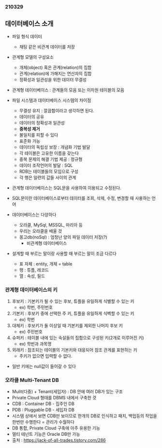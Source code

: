 ### 210329

## 데이터베이스 소개
* 파일 형식 데이터 
	* 채팅 같은 비관계 데이터를 저장
* 관계형 모델의 구성요소
	* 개체(object) 혹은 관계(relation)의 집합
	* 관계(relation)에 가해지는 연산자의 집합
	* 정확성과 일관성을 위한 데이터 무결성
* 관계형 데이터베이스 : 관계들의 모음 또는 이차원 테이블의 모음
* 파일 시스템과 데이터베이스 시스템의 차이점
	* 무결성 유지 : 깔끔함이라고 생각하면 된다.
	* 데이터의 공유
	* 데이터의 정확성과 일관성
	* **중복성 제거** 
	* 불일치를 피할 수 있다
	* 표준화 가능
	* 데이터의 독립성 보장 : 개념화 기법 발달
	* 각 테이블은 고유한 이름을 갖는다
	* 중복 문제의 해결 기법 제공 : 정규형
	* 데이터 조작언어의 발달 : SQL
	* RDB는 테이블들의 모임으로 구성
	* 각 행은 일련의 값들 사이의 관계
* 관계형 데이터베이스는 SQL문을 사용하여 이용되고 수정된다.
* SQL문이란 데이터베이스로부터 데이터를 조회, 삭제, 수정, 변경할 때 사용하는 언어

* 데이터베이스는 다양하다
	* 오라클, MySql, MSSQL, 마리아 등
	* 우리는 오라클을 배울 것
	* 몽고db(noSql) : 엄청난 양의 파일 데이터 저장(?)
		* 비관계형 데이터베이스
* 설계할 때 부르는 말이랑 사용할 때 부르는 말이 조금 다르다
	* 표 자체 : entity, 개체 = table
	* 행 : 튜플, 레코드
	* 열 : 속성, 필드

### 관계형 데이터베이스의 키
1. 후보키 : 기본키가 될 수 있는 후보, 튜플을 유일하게 식별할 수 있는 키
	* ex) 학번, 주민번호
2. 기본키 : 후보키 중에 선택한 주 키, 튜플을 유일하게 식벽할 수 있는 키
	* ex) 학번
3. 대체키 : 후보키가 둘 이상일 때 기본키를 제외한 나머지 후보 키
	* ex) 주민번호
4. 슈퍼키 : 테이블 내에 있는 속설들의 집합으로 구성된 키(2개로 이루어진 키)
	* ex) 학번과 과목명
5. 외래키 : 참조되는 테이블의 기본키와 대응되어 참조 관계를 표현하는 키 
	* 주키가 없으면 입력할 수 없다.
* 일반 키에는 null값이 들어갈 수 있다

### 오라클 Multi-Tenant DB 
* Mulit(다중) + Tenant(세입자) : DB 안에 여러 DB가 있는 구조
* Private Cloud 형태를 DBMS 내에서 구축한 것
* CDB : Container DB - 집주인 DB
* PDB : Pluggable DB - 세입자 DB
* 시스템 상에서 보면 CDB만 보이므로 한개의 DB로 인식하고 패치, 백업등의 작업을 한번만 수행한다 = 관리가 수월하다
* DB 통합, Private Cloud 구축에 아주 유용한 기능
* 멀티 테넌트 기능은 Oracle DB만 가능
* 출처 : https://jack-of-all-trades.tistory.com/286
